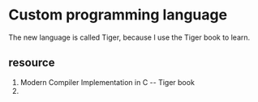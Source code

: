 # Custom programming language
The new language is called Tiger, because I use the Tiger book to learn.

## resource 
1. Modern Compiler Implementation in C -- Tiger book
2. 